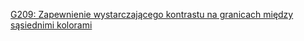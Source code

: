 [G209: Zapewnienie wystarczającego kontrastu na granicach między sąsiednimi kolorami](https://www.w3.org/WAI/WCAG22/Techniques/general/G209)